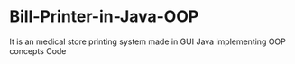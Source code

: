 # Bill-Printer-in-Java-OOP
It is an medical store printing system made in GUI Java implementing OOP concepts
Code 
